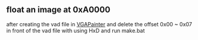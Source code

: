 ## float an image at 0xA0000
after creating the vad file in [VGAPainter](https://github.com/cable-car-games/VGAPainter) and delete the offset 0x00 ~ 0x07 in front of the vad file with using HxD and run make.bat
